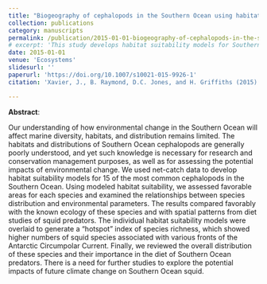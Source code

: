 ```yaml
---
title: "Biogeography of cephalopods in the Southern Ocean using habitat suitability prediction models"
collection: publications
category: manuscripts
permalink: /publication/2015-01-01-biogeography-of-cephalopods-in-the-southern-ocean-using-habitat-suitability-prediction-models
# excerpt: 'This study develops habitat suitability models for Southern Ocean cephalopods, assessing favorable areas and examining species distribution in relation to environmental parameters.'
date: 2015-01-01
venue: 'Ecosystems'
slidesurl: ''
paperurl: 'https://doi.org/10.1007/s10021-015-9926-1'
citation: 'Xavier, J., B. Raymond, D.C. Jones, and H. Griffiths (2015). "Biogeography of cephalopods in the Southern Ocean using habitat suitability prediction models", <i>Ecosystems</i>. <a href="https://doi.org/10.1007/s10021-015-9926-1">https://doi.org/10.1007/s10021-015-9926-1</a>'

---
```

**Abstract**:

Our understanding of how environmental change in the Southern Ocean will affect marine diversity, habitats, and distribution remains limited. The habitats and distributions of Southern Ocean cephalopods are generally poorly understood, and yet such knowledge is necessary for research and conservation management purposes, as well as for assessing the potential impacts of environmental change. We used net-catch data to develop habitat suitability models for 15 of the most common cephalopods in the Southern Ocean. Using modeled habitat suitability, we assessed favorable areas for each species and examined the relationships between species distribution and environmental parameters. The results compared favorably with the known ecology of these species and with spatial patterns from diet studies of squid predators. The individual habitat suitability models were overlaid to generate a “hotspot” index of species richness, which showed higher numbers of squid species associated with various fronts of the Antarctic Circumpolar Current. Finally, we reviewed the overall distribution of these species and their importance in the diet of Southern Ocean predators. There is a need for further studies to explore the potential impacts of future climate change on Southern Ocean squid.
